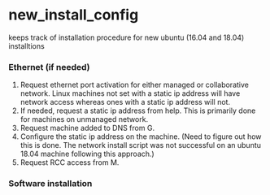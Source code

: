 # new_install_config
keeps track of installation procedure for new ubuntu (16.04 and 18.04) installtions

### Ethernet (if needed)
1. Request ethernet port activation for either managed or collaborative network. Linux machines not set with a static ip address will have network access whereas ones with a static ip address will not.
2. If needed, request a static ip address from help. This is primarily done for machines on unmanaged network.
3. Request machine added to DNS from G.
4. Configure the static ip address on the machine. (Need to figure out how this is done. The network install script was not successful on an ubuntu 18.04 machine following this approach.)
5. Request RCC access from M.

### Software installation
